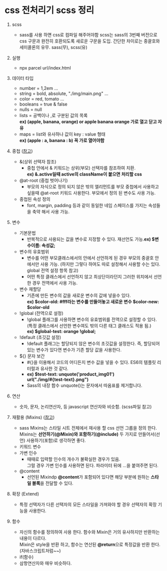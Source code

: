 # css 전처리기 scss 정리

1. scss
   * sass를 사용 하면 css로 컴파일 해주어야함
    scss는 sass의 3번째 버전으로 css 구문과 완전히 호환되도록 새로운 구문을 도입.
    간단한 차이로는 중괄호와 세미콜론의 유무. sass(무), scss(유)

2. 실행
   * npx parcel url/index.html

3. 데이터 타입
   * number = 1,2em ...
   * string = bold, absolute, "./img/main.png" ...
   * color = red, tomato ...
   * booleans = true & false
   * nulls = null
   * lists = 공백이나 ,로 구분된 값의 목록 <br>**ex) (apple, banana, orange) or apple banana orange 가로 열고 닫고 자유**
   * maps = list와 유사하나 값이 key : value 형태 <br>**ex) (apple : a, banana : b) 꼭 가로 열어야함**

4. 중첩 ([참고](https://handeul-kim.github.io/scss-study/style.scss))
    * &(상위 선택자 참조)
      * 중첩 안에서 & 키워드는 상위(부모) 선택자를 참조하여 치환. <br>**ex) &.active일때 active의 className이 붙으면 처리할 css**
    * @at-root (중첩 벗어나기)
      * 부모의 자식으로 정의 되지 않은 밖의 엘리먼트를 부모 중첩에서 사용하고 싶을때 @at-root 키워드 사용한다. 부모에서 정의 된 변수도 사용 가능.
    * 중첩된 속성 정의
      * font, margin, padding 등과 같이 동일한 네임 스페이스를 가지는 속성들을 축약 해서 사용 가능.

5. 변수
    * 기본문법
      * 반복적으로 사용되는 값을 변수로 지정할 수 있다. 재선언도 가능.**ex) $변수이름: 속성값;**
    * 변수의 유효범위
      * 변수를 어떤 부모클래스에서의 안에서 선언하게 된 경우 부모의 중괄호 안에서만 사용 가능. (하지만 그렇다 하여도 따로 설정해서 사용할 수는 있다. global 전역 설정 항목 참고)
      * 어떤 특정 클래스에서 선언하지 않고 최상단이라던지 그러한 위치에서 선언한 경우 전역에서 사용 가능.
    * 변수 재할당
      * 기존에 만든 변수의 값을 새로운 변수의 값에 넣을수 있다.<br> **ex) $color-old: #fff라는 변수를 만들어놓고 새로운 변수 $color-new: $color-old**
    * !global (전역으로 설정)
      * !global 플래그를 사용하면 변수의 유효범위를 전역으로 설정할 수 있다.<br>(특정 클래스에서 선언한 변수여도 밖의 다른 태그 클래스도 적용 됨.)<br>**ex) $global-test: orange !global;**
    * !default (초깃값 설정)
      * !default 플래그는 할당되지 않은 변수의 초깃값을 설정한다. 즉, 할당되어있는 변수가 있다면 변수가 기존 할당 값을 사용한다.
    * ${} 문자 보간
      * #{}을 이용해서 코드의 어디든지 변수 값을 넣을 수 있다. ES6의 템플릿 리터럴과 유사한 것 같다.
      * **ex) $test-text: unquote('product_img01')**<br>  **url("./img/#{test-text}.png")**
      * Sass의 내장 함수 unquote()는 문자에서 따옴표를 제거합니다.
6. 연산
    * 숫자, 문자, 논리연산자, 등 javascript 연산자와 비슷함. (scss파일 참고)
7. 재활용 (Mixins) ([참고](https://handeul-kim.github.io/scss-study/style.scss))
    * sass Mixins는 스타일 시트 전체에서 재사용 할 css 선언 그룹을 정의 한다.<br>Mixins는 **선언하기(@Mixin)와 포함하기(@include)** 두 가지로 만들어서(선언) 사용하기(포함)로 생각하면 좋다.
    * 키워드 변수
    * 가변 인수
      * 때때로 입력할 인수의 개수가 불확실한 경우가 있음. <br>그럴 경우 가변 인수를 사용하면 된다. 파라미터 뒤에 ...을 붙여주면 된다.
    * @content
      * 선언된 Mixindp **@content**가 포함되어 있다면 해당 부분에 원하는 **스타일 블록**을 전달할 수 있다.
8. 확장 (Extend)
    * 특정 선택자가 다른 선택자의 모든 스타일을 가져와야 할 경우 선택자의 확장 기능을 사용한다.
9. 함수
   * 자신의 함수를 정의하여 사용 한다. 함수와 Mixin은 거의 유사하지만 반환하는 내용이 다르다.<br>Mixin은 style을 반환 하고, 함수는 연산된 **@return**으로 특정값을 반환 한다. (자바스크립트처럼~~)
   * if(함수)
    * 삼항연산자와 매우 비슷하다.